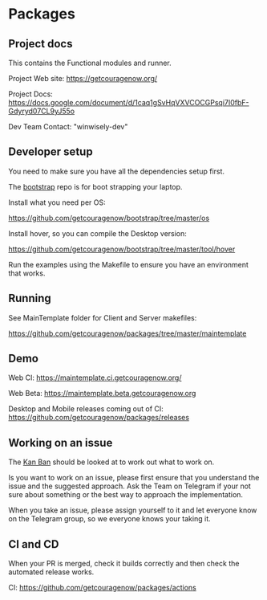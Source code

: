 # Packages

## Project docs

This contains the Functional modules and runner.

Project Web site: https://getcouragenow.org/

Project Docs: https://docs.google.com/document/d/1caq1gSvHqVXVCOCGPsqi7I0fbF-Gdyryd07CL9yJ55o

Dev Team Contact: "winwisely-dev"

## Developer setup

You need to make sure you have all the dependencies setup first.

The [bootstrap](https://github.com/winwisely99/bootstrap) repo is for boot strapping your laptop.

Install what you need per OS:

https://github.com/getcouragenow/bootstrap/tree/master/os

Install hover, so you can compile the Desktop version:

https://github.com/getcouragenow/bootstrap/tree/master/tool/hover

Run the examples using the Makefile to ensure you have an environment that works.


## Running

See MainTemplate folder for Client and Server makefiles:

https://github.com/getcouragenow/packages/tree/master/maintemplate

## Demo

Web CI: https://maintemplate.ci.getcouragenow.org/

Web Beta: https://maintemplate.beta.getcouragenow.org

Desktop and Mobile releases coming out of CI: https://github.com/getcouragenow/packages/releases


## Working on an issue

The [Kan Ban](https://github.com/orgs/getcouragenow/projects/1) should be looked at to work out what to work on.

Is you want to work on an issue, please first ensure that you understand the issue and the suggested approach. Ask the Team on Telegram if your not sure about something or the best way to approach the implementation.

When you take an issue, please assign yourself to it and let everyone know on the Telegram group, so we everyone knows your taking it.

## CI and CD

When your PR is merged, check it builds correctly and then check the automated release works.

CI: https://github.com/getcouragenow/packages/actions